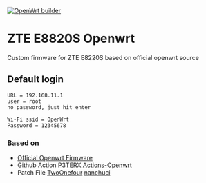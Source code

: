 [![OpenWrt builder](https://github.com/srt19/ZTE-E8820S/actions/workflows/openwrt-builder.yml/badge.svg?event=release)](https://github.com/srt19/ZTE-E8820S/actions/workflows/openwrt-builder.yml)

# ZTE E8820S Openwrt
Custom firmware for ZTE E8220S based on official openwrt source

## Default login
```
URL = 192.168.11.1
user = root
no password, just hit enter

Wi-Fi ssid = OpenWrt
Password = 12345678
```

### Based on
- [Official Openwrt Firmware](https://github.com/openwrt/openwrt)
- Github Action [P3TERX Actions-Openwrt](https://github.com/P3TERX/Actions-OpenWrt/)
- Patch File [TwoOnefour](https://github.com/TwoOnefour/E8820S-OpenWrt) [nanchuci](https://github.com/nanchuci/E8820S-OpenWrt)
